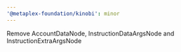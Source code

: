 ```yaml
---
'@metaplex-foundation/kinobi': minor
---
```


Remove AccountDataNode, InstructionDataArgsNode and InstructionExtraArgsNode
